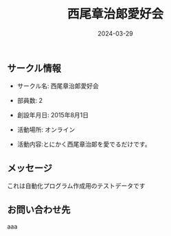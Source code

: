﻿---
title: '西尾章治郞愛好会'
excerpt: ''
date: '2024-03-29'
iconImage: '/assets/default/icon.png'
coverImage: '/assets/default/cover.jpg'
ogImage:
  url: '/assets/default/cover.jpg'
tags:
  - 'サークル'
---

## サークル情報
- サークル名: 西尾章治郞愛好会
- 部員数: 2
- 創設年月日: 2015年8月1日
- 活動場所: オンライン

- 活動内容:とにかく西尾章治郞を愛でるだけです。

## メッセージ
これは自動化プログラム作成用のテストデータです

## お問い合わせ先
aaa

